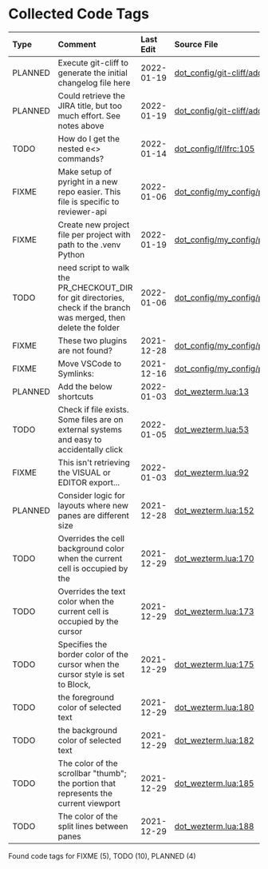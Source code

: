# Collected Code Tags

| Type    | Comment                                                                                                             | Last Edit   | Source File                                                                                                                                                                 |
|:--------|:--------------------------------------------------------------------------------------------------------------------|:------------|:----------------------------------------------------------------------------------------------------------------------------------------------------------------------------|
| PLANNED | Execute git-cliff to generate the initial changelog file here                                                       | 2022-01-19  | [dot_config/git-cliff/add_jira_links.py:47](https://github.com/kyleking/dotfiles/blame/f1a796bac4ed86d35a3861cf5c1357fc53caaae5/dot_config/git-cliff/add_jira_links.py#L47) |
| PLANNED | Could retrieve the JIRA title, but too much effort. See notes above                                                 | 2022-01-19  | [dot_config/git-cliff/add_jira_links.py:56](https://github.com/kyleking/dotfiles/blame/f1a796bac4ed86d35a3861cf5c1357fc53caaae5/dot_config/git-cliff/add_jira_links.py#L56) |
| TODO    | How do I get the nested e<> commands?                                                                               | 2022-01-14  | [dot_config/lf/lfrc:105](https://github.com/kyleking/dotfiles/blame/89abe435dc8a4b8517ace743251854aad207197b/dot_config/lf/lfrc#L105)                                       |
| FIXME   | Make setup of pyright in a new repo easier. This file is specific to reviewer-api                                   | 2022-01-06  | [dot_config/my_config/private__git.sh:39](https://github.com/kyleking/dotfiles/blame/1c323aaab68a6ad32d196a99d2443317ca4d24cc/dot_config/my_config/private__git.sh#L29)     |
| FIXME   | Create new project file per project with path to the .venv Python                                                   | 2022-01-19  | [dot_config/my_config/private__git.sh:43](https://github.com/kyleking/dotfiles/blame/f1a796bac4ed86d35a3861cf5c1357fc53caaae5/dot_config/my_config/private__git.sh#L43)     |
| TODO    | need script to walk the PR_CHECKOUT_DIR for git directories, check if the branch was merged, then delete the folder | 2022-01-06  | [dot_config/my_config/private__git.sh:65](https://github.com/kyleking/dotfiles/blame/1c323aaab68a6ad32d196a99d2443317ca4d24cc/dot_config/my_config/private__git.sh#L33)     |
| FIXME   | These two plugins are not found?                                                                                    | 2021-12-28  | [dot_config/my_config/private__omz.sh:116](https://github.com/kyleking/dotfiles/blame/82ec6a80697727de672642f9bb60c2d0feee31eb/dot_config/my_config/private__omz.sh#L241)   |
| FIXME   | Move VSCode to Symlinks:                                                                                            | 2021-12-16  | [dot_config/my_config/private_sync.sh:37](https://github.com/kyleking/dotfiles/blame/a2607e36cfef9f47a18795ae004c3f16fbedb7c4/dot_config/my_config/private_sync.sh#L33)     |
| PLANNED | Add the below shortcuts                                                                                             | 2022-01-03  | [dot_wezterm.lua:13](https://github.com/kyleking/dotfiles/blame/9d269aec91af04b634d042ecb3b9dd3b9141d4c0/dot_wezterm.lua#L13)                                               |
| TODO    | Check if file exists. Some files are on external systems and easy to accidentally click                             | 2022-01-05  | [dot_wezterm.lua:53](https://github.com/kyleking/dotfiles/blame/bc0f2aabd7630b73c62aae54179a2e1a4f50dca5/dot_wezterm.lua#L53)                                               |
| FIXME   | This isn't retrieving the VISUAL or EDITOR export...                                                                | 2022-01-03  | [dot_wezterm.lua:92](https://github.com/kyleking/dotfiles/blame/7ec8efaa9034f6f5a6b3a386c8b1f450019730c1/dot_wezterm.lua#L87)                                               |
| PLANNED | Consider logic for layouts where new panes are different size                                                       | 2021-12-28  | [dot_wezterm.lua:152](https://github.com/kyleking/dotfiles/blame/5032eb37c827d2d62bf361c54ea859766b62746c/dot_wezterm.lua#L34)                                              |
| TODO    | Overrides the cell background color when the current cell is occupied by the                                        | 2021-12-29  | [dot_wezterm.lua:170](https://github.com/kyleking/dotfiles/blame/e08c076f6fb85776a15331427dc8394d076ec6f8/dot_wezterm.lua#L56)                                              |
| TODO    | Overrides the text color when the current cell is occupied by the cursor                                            | 2021-12-29  | [dot_wezterm.lua:173](https://github.com/kyleking/dotfiles/blame/e08c076f6fb85776a15331427dc8394d076ec6f8/dot_wezterm.lua#L59)                                              |
| TODO    | Specifies the border color of the cursor when the cursor style is set to Block,                                     | 2021-12-29  | [dot_wezterm.lua:175](https://github.com/kyleking/dotfiles/blame/e08c076f6fb85776a15331427dc8394d076ec6f8/dot_wezterm.lua#L61)                                              |
| TODO    | the foreground color of selected text                                                                               | 2021-12-29  | [dot_wezterm.lua:180](https://github.com/kyleking/dotfiles/blame/e08c076f6fb85776a15331427dc8394d076ec6f8/dot_wezterm.lua#L66)                                              |
| TODO    | the background color of selected text                                                                               | 2021-12-29  | [dot_wezterm.lua:182](https://github.com/kyleking/dotfiles/blame/e08c076f6fb85776a15331427dc8394d076ec6f8/dot_wezterm.lua#L68)                                              |
| TODO    | The color of the scrollbar "thumb"; the portion that represents the current viewport                                | 2021-12-29  | [dot_wezterm.lua:185](https://github.com/kyleking/dotfiles/blame/e08c076f6fb85776a15331427dc8394d076ec6f8/dot_wezterm.lua#L71)                                              |
| TODO    | The color of the split lines between panes                                                                          | 2021-12-29  | [dot_wezterm.lua:188](https://github.com/kyleking/dotfiles/blame/e08c076f6fb85776a15331427dc8394d076ec6f8/dot_wezterm.lua#L74)                                              |

Found code tags for FIXME (5), TODO (10), PLANNED (4)

<!-- calcipy:skip_tags -->
